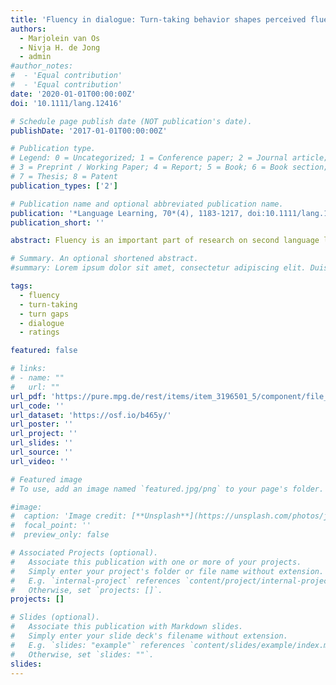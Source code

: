 ```yaml
---
title: 'Fluency in dialogue: Turn‐taking behavior shapes perceived fluency in native and nonnative speech'
authors:
  - Marjolein van Os
  - Nivja H. de Jong
  - admin
#author_notes:
#  - 'Equal contribution'
#  - 'Equal contribution'
date: '2020-01-01T00:00:00Z'
doi: '10.1111/lang.12416'

# Schedule page publish date (NOT publication's date).
publishDate: '2017-01-01T00:00:00Z'

# Publication type.
# Legend: 0 = Uncategorized; 1 = Conference paper; 2 = Journal article;
# 3 = Preprint / Working Paper; 4 = Report; 5 = Book; 6 = Book section;
# 7 = Thesis; 8 = Patent
publication_types: ['2']

# Publication name and optional abbreviated publication name.
publication: '*Language Learning, 70*(4), 1183-1217, doi:10.1111/lang.12416'
publication_short: ''

abstract: Fluency is an important part of research on second language learning, but most research on language proficiency typically has not included oral fluency as part of interactions even though natural communication usually occurs in conversations. The present study considered aspects of turn-taking behavior as part of the construct of fluency and investigated whether these aspects differentially influence perceived fluency ratings of native and nonnative speech. Results from two experiments using acoustically manipulated speech showed that, in native speech, too “eager” answers (interrupting a question with a fast answer) and too “reluctant” answers (answering slowly after a long turn gap) negatively affected fluency ratings. However, in nonnative speech, only too “reluctant” answers led to lower fluency ratings. Thus, we demonstrated that acoustic properties of dialogue are perceived as part of fluency. By adding to the current understanding of dialogue fluency, these lab-based findings carry implications for language teaching and assessment. 

# Summary. An optional shortened abstract.
#summary: Lorem ipsum dolor sit amet, consectetur adipiscing elit. Duis posuere tellus ac convallis placerat. Proin tincidunt magna sed ex sollicitudin condimentum.

tags:
  - fluency
  - turn-taking
  - turn gaps
  - dialogue
  - ratings

featured: false

# links:
# - name: ""
#   url: ""
url_pdf: 'https://pure.mpg.de/rest/items/item_3196501_5/component/file_3282303/content'
url_code: ''
url_dataset: 'https://osf.io/b465y/'
url_poster: ''
url_project: ''
url_slides: ''
url_source: ''
url_video: ''

# Featured image
# To use, add an image named `featured.jpg/png` to your page's folder.

#image:
#  caption: 'Image credit: [**Unsplash**](https://unsplash.com/photos/jdD8gXaTZsc)'
#  focal_point: ''
#  preview_only: false

# Associated Projects (optional).
#   Associate this publication with one or more of your projects.
#   Simply enter your project's folder or file name without extension.
#   E.g. `internal-project` references `content/project/internal-project/index.md`.
#   Otherwise, set `projects: []`.
projects: []

# Slides (optional).
#   Associate this publication with Markdown slides.
#   Simply enter your slide deck's filename without extension.
#   E.g. `slides: "example"` references `content/slides/example/index.md`.
#   Otherwise, set `slides: ""`.
slides:
---
```


<!-- THIS MARKDOWN BIT IS CURRENTLY COMMENTED OUT









{{% callout note %}}
Click the _Cite_ button above to demo the feature to enable visitors to import publication metadata into their reference management software.
{{% /callout %}}

Supplementary notes can be added here, including [code and math](https://wowchemy.com/docs/content/writing-markdown-latex/).
-->

